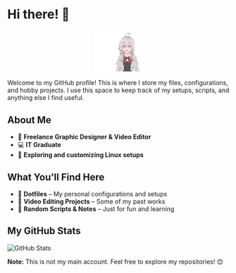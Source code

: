 # Hi there! 👋

<p align="center">
  <img src="./Images/roshidere.gif" alt="6" width="22%" />
</p>


Welcome to my GitHub profile! This is where I store my files, configurations, and hobby projects. I use this space to keep track of my setups, scripts, and anything else I find useful.

## About Me
- 🎨 **Freelance Graphic Designer & Video Editor**
- 💻 **IT Graduate**
- 🔧 **Exploring and customizing Linux setups**

## What You'll Find Here
- 📂 **Dotfiles** – My personal configurations and setups
- 🎥 **Video Editing Projects** – Some of my past works
- 📝 **Random Scripts & Notes** – Just for fun and learning

## My GitHub Stats
![GitHub Stats](https://github-readme-stats.vercel.app/api?username=ralphie&show_icons=true&theme=tokyonight)


**Note:** This is not my main account. Feel free to explore my repositories! 😊

